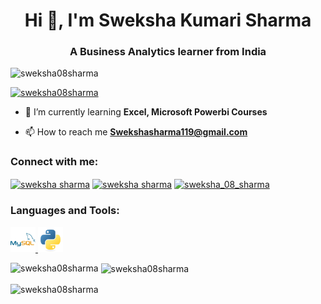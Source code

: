 <h1 align="center">Hi 👋, I'm Sweksha Kumari Sharma</h1>
<h3 align="center">A Business Analytics learner from India</h3>

<p align="left"> <img src="https://komarev.com/ghpvc/?username=sweksha08sharma&label=Profile%20views&color=0e75b6&style=flat" alt="sweksha08sharma" /> </p>

<p align="left"> <a href="https://github.com/ryo-ma/github-profile-trophy"><img src="https://github-profile-trophy.vercel.app/?username=sweksha08sharma" alt="sweksha08sharma" /></a> </p>

- 🌱 I’m currently learning **Excel, Microsoft Powerbi Courses**

- 📫 How to reach me **Swekshasharma119@gmail.com**

<h3 align="left">Connect with me:</h3>
<p align="left">
<a href="https://linkedin.com/in/sweksha sharma" target="blank"><img align="center" src="https://raw.githubusercontent.com/rahuldkjain/github-profile-readme-generator/master/src/images/icons/Social/linked-in-alt.svg" alt="sweksha sharma" height="30" width="40" /></a>
<a href="https://fb.com/sweksha sharma" target="blank"><img align="center" src="https://raw.githubusercontent.com/rahuldkjain/github-profile-readme-generator/master/src/images/icons/Social/facebook.svg" alt="sweksha sharma" height="30" width="40" /></a>
<a href="https://instagram.com/sweksha_08_sharma" target="blank"><img align="center" src="https://raw.githubusercontent.com/rahuldkjain/github-profile-readme-generator/master/src/images/icons/Social/instagram.svg" alt="sweksha_08_sharma" height="30" width="40" /></a>
</p>

<h3 align="left">Languages and Tools:</h3>
<p align="left"> <a href="https://www.mysql.com/" target="_blank" rel="noreferrer"> <img src="https://raw.githubusercontent.com/devicons/devicon/master/icons/mysql/mysql-original-wordmark.svg" alt="mysql" width="40" height="40"/> </a> <a href="https://www.python.org" target="_blank" rel="noreferrer"> <img src="https://raw.githubusercontent.com/devicons/devicon/master/icons/python/python-original.svg" alt="python" width="40" height="40"/> </a> </p>

<p><img align="left" src="https://github-readme-stats.vercel.app/api/top-langs?username=sweksha08sharma&show_icons=true&locale=en&layout=compact" alt="sweksha08sharma" /></p>

<p>&nbsp;<img align="center" src="https://github-readme-stats.vercel.app/api?username=sweksha08sharma&show_icons=true&locale=en" alt="sweksha08sharma" /></p>

<p><img align="center" src="https://github-readme-streak-stats.herokuapp.com/?user=sweksha08sharma&" alt="sweksha08sharma" /></p>

